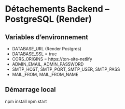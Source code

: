 # Détachements Backend – PostgreSQL (Render)

## Variables d’environnement
- DATABASE_URL (Render Postgres)
- DATABASE_SSL = true
- CORS_ORIGINS = https://ton-site-netlify
- ADMIN_EMAIL, ADMIN_PASSWORD
- SMTP_HOST, SMTP_PORT, SMTP_USER, SMTP_PASS
- MAIL_FROM, MAIL_FROM_NAME

## Démarrage local
npm install
npm start
